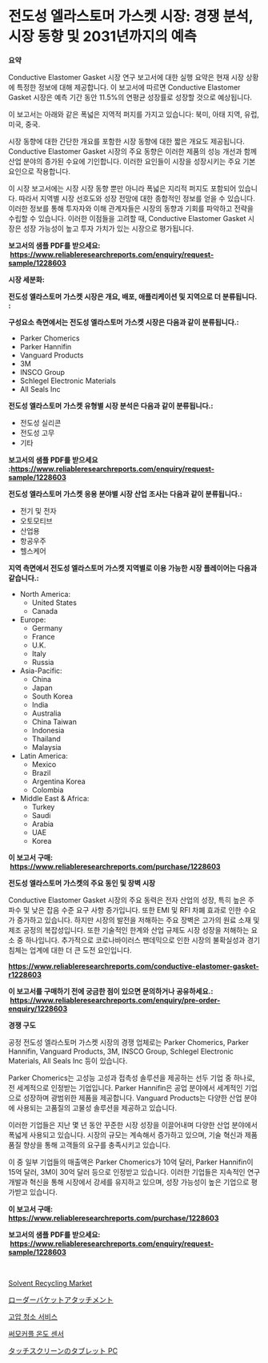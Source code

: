 <p><h1>전도성 엘라스토머 가스켓 시장: 경쟁 분석, 시장 동향 및 2031년까지의 예측</h1></p><p><strong>요약</strong></p>
<p><p>Conductive Elastomer Gasket 시장 연구 보고서에 대한 실행 요약은 현재 시장 상황에 특정한 정보에 대해 제공합니다. 이 보고서에 따르면 Conductive Elastomer Gasket 시장은 예측 기간 동안 11.5%의 연평균 성장률로 성장할 것으로 예상됩니다.</p><p>이 보고서는 아래와 같은 폭넓은 지역적 퍼지를 가지고 있습니다: 북미, 아태 지역, 유럽, 미국, 중국.</p><p>시장 동향에 대한 간단한 개요를 포함한 시장 동향에 대한 짧은 개요도 제공됩니다. Conductive Elastomer Gasket 시장의 주요 동향은 이러한 제품의 성능 개선과 함께 산업 분야의 증가된 수요에 기인합니다. 이러한 요인들이 시장을 성장시키는 주요 기본 요인으로 작용합니다.</p><p>이 시장 보고서에는 시장 시장 동향 뿐만 아니라 폭넓은 지리적 퍼지도 포함되어 있습니다. 따라서 지역별 시장 선호도와 성장 전망에 대한 종합적인 정보를 얻을 수 있습니다. 이러한 정보를 통해 투자자와 이해 관계자들은 시장의 동향과 기회를 파악하고 전략을 수립할 수 있습니다. 이러한 이점들을 고려할 때, Conductive Elastomer Gasket 시장은 성장 가능성이 높고 투자 가치가 있는 시장으로 평가됩니다.</p></p>
<p><strong>보고서의 샘플 PDF를 받으세요: &nbsp;<a href="https://www.reliableresearchreports.com/enquiry/request-sample/1228603">https://www.reliableresearchreports.com/enquiry/request-sample/1228603</a></strong></p>
<p><strong>시장 세분화:</strong></p>
<p><strong> 전도성 엘라스토머 가스켓 시장은 개요, 배포, 애플리케이션 및 지역으로 더 분류됩니다. :</strong></p>
<p><strong>구성요소 측면에서는 전도성 엘라스토머 가스켓 시장은 다음과 같이 분류됩니다.:</strong></p>
<p><ul><li>Parker Chomerics</li><li>Parker Hannifin</li><li>Vanguard Products</li><li>3M</li><li>INSCO Group</li><li>Schlegel Electronic Materials</li><li>All Seals Inc</li></ul></p>
<p><strong> 전도성 엘라스토머 가스켓 유형별 시장 분석은 다음과 같이 분류됩니다.:</strong></p>
<p><ul><li>전도성 실리콘</li><li>전도성 고무</li><li>기타</li></ul></p>
<p><strong>보고서의 샘플 PDF를 받으세요 :<a href="https://www.reliableresearchreports.com/enquiry/request-sample/1228603">https://www.reliableresearchreports.com/enquiry/request-sample/1228603</a></strong></p>
<p><strong> 전도성 엘라스토머 가스켓 응용 분야별 시장 산업 조사는 다음과 같이 분류됩니다.:</strong></p>
<p><ul><li>전기 및 전자</li><li>오토모티브</li><li>산업용</li><li>항공우주</li><li>헬스케어</li></ul></p>
<p><strong>지역 측면에서 전도성 엘라스토머 가스켓 지역별로 이용 가능한 시장 플레이어는 다음과 같습니다.:</strong></p>
<p><ul>
    <li>
        North America:
        <ul>
            <li>United States</li>
            <li>Canada</li>
        </ul>
    </li>
    <li>
        Europe:
        <ul>
            <li>Germany</li>
            <li>France</li>
            <li>U.K.</li>
            <li>Italy</li>
            <li>Russia</li>
        </ul>
    </li>
    <li>
        Asia-Pacific:
        <ul>
            <li>China</li>
            <li>Japan</li>
            <li>South Korea</li>
            <li>India</li>
            <li>Australia</li>
            <li>China Taiwan</li>
            <li>Indonesia</li>
            <li>Thailand</li>
            <li>Malaysia</li>
        </ul>
    </li>
    <li>
        Latin America:
        <ul>
            <li>Mexico</li>
            <li>Brazil</li>
            <li>Argentina Korea</li>
            <li>Colombia</li>
        </ul>
    </li>
    <li>
        Middle East & Africa:
        <ul>
            <li>Turkey</li>
            <li>Saudi</li>
            <li>Arabia</li>
            <li>UAE</li>
            <li>Korea</li>
        </ul>
    </li>
    </ul></p>
<p><strong>이 보고서 구매: &nbsp;<a href="https://www.reliableresearchreports.com/purchase/1228603">https://www.reliableresearchreports.com/purchase/1228603</a></strong></p>
<p><strong>전도성 엘라스토머 가스켓의 주요 동인 및 장벽 시장</strong></p>
<p><p>Conductive Elastomer Gasket 시장의 주요 동력은 전자 산업의 성장, 특히 높은 주파수 및 낮은 잡음 수준 요구 사항 증가입니다. 또한 EMI 및 RFI 차폐 효과로 인한 수요가 증가하고 있습니다. 하지만 시장의 발전을 저해하는 주요 장벽은 고가의 원료 소재 및 제조 공정의 복잡성입니다. 또한 기술적인 한계와 산업 규제도 시장 성장을 저해하는 요소 중 하나입니다. 추가적으로 코로나바이러스 팬데믹으로 인한 시장의 불확실성과 경기 침체는 업계에 대한 더 큰 도전 요인입니다.</p></p>
<p><strong><a href="https://www.reliableresearchreports.com/conductive-elastomer-gasket-r1228603">https://www.reliableresearchreports.com/conductive-elastomer-gasket-r1228603</a></strong></p>
<p><strong>이 보고서를 구매하기 전에 궁금한 점이 있으면 문의하거나 공유하세요.: &nbsp;<a href="https://www.reliableresearchreports.com/enquiry/pre-order-enquiry/1228603">https://www.reliableresearchreports.com/enquiry/pre-order-enquiry/1228603</a></strong></p>
<p><strong>경쟁 구도</strong></p>
<p><p>공정 전도성 엘라스토머 가스켓 시장의 경쟁 업체로는 Parker Chomerics, Parker Hannifin, Vanguard Products, 3M, INSCO Group, Schlegel Electronic Materials, All Seals Inc 등이 있습니다. </p><p>Parker Chomerics는 고성능 고성과 접촉성 솔루션을 제공하는 선두 기업 중 하나로, 전 세계적으로 인정받는 기업입니다. Parker Hannifin은 공업 분야에서 세계적인 기업으로 성장하며 광범위한 제품을 제공합니다. Vanguard Products는 다양한 산업 분야에 사용되는 고품질의 고물성 솔루션을 제공하고 있습니다. </p><p>이러한 기업들은 지난 몇 년 동안 꾸준한 시장 성장을 이끌어내며 다양한 산업 분야에서 폭넓게 사용되고 있습니다. 시장의 규모는 계속해서 증가하고 있으며, 기술 혁신과 제품 품질 향상을 통해 고객들의 요구를 충족시키고 있습니다.</p><p>이 중 일부 기업들의 매출액은 Parker Chomerics가 10억 달러, Parker Hannifin이 15억 달러, 3M이 30억 달러 등으로 인정받고 있습니다. 이러한 기업들은 지속적인 연구개발과 혁신을 통해 시장에서 강세를 유지하고 있으며, 성장 가능성이 높은 기업으로 평가받고 있습니다.</p></p>
<p><strong>이 보고서 구매: &nbsp; <a href="https://www.reliableresearchreports.com/purchase/1228603">https://www.reliableresearchreports.com/purchase/1228603</a></strong></p>
<p><strong>보고서의 샘플 PDF를 받으세요: &nbsp;<a href="https://www.reliableresearchreports.com/enquiry/request-sample/1228603">https://www.reliableresearchreports.com/enquiry/request-sample/1228603</a></strong><strong></strong></p>
<p>&nbsp;</p>
<p><p><a href="https://issuu.com/reportprime-2/docs/solvent-recycling-market-size-2030.pptx">Solvent Recycling Market</a></p><p><a href="https://medium.com/@kaydenjohns1964/%E3%83%AD%E3%83%BC%E3%83%80%E3%83%BC%E3%83%90%E3%82%B1%E3%83%83%E3%83%88%E3%82%A2%E3%82%BF%E3%83%83%E3%83%81%E3%83%A1%E3%83%B3%E3%83%88%E5%B8%82%E5%A0%B4%E3%81%AF-%E5%B8%82%E5%A0%B4%E3%82%B7%E3%82%A7%E3%82%A2-%E5%B8%82%E5%A0%B4%E5%8B%95%E5%90%91-%E5%B8%82%E5%A0%B4%E6%88%90%E9%95%B7%E3%81%AB%E9%96%A2%E3%81%99%E3%82%8B%E6%83%85%E5%A0%B1%E3%82%92%E6%8F%90%E4%BE%9B%E3%81%97%E3%81%BE%E3%81%99-23055d1e7599">ローダーバケットアタッチメント</a></p><p><a href="https://medium.com/@hettiestehr/%EA%B3%A0%EC%95%95%EC%84%B8%EC%B2%99-%EC%84%9C%EB%B9%84%EC%8A%A4-%EC%8B%9C%EC%9E%A5-%EC%84%B1%EA%B3%B5%EC%A0%81%EC%9D%B8-%EB%B9%84%EC%A6%88%EB%8B%88%EC%8A%A4-%EC%A0%84%EB%9E%B5%EC%9D%98-%ED%95%B5%EC%8B%AC-%EC%9A%94%EC%86%8C-2031%EB%85%84%EA%B9%8C%EC%A7%80-%EC%98%88%EC%83%81%EB%90%A8-dfff9dd0171c">고압 청소 서비스</a></p><p><a href="https://github.com/vsap75a286l/Market-Research-Report-List-1/blob/main/115333730038.md">써모커플 온도 센서</a></p><p><a href="https://github.com/joaejkdzgyljvo6/Market-Research-Report-List-1/blob/main/611527432867.md">タッチスクリーンのタブレット PC</a></p></p>